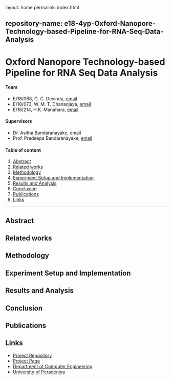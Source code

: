 layout: home
permalink: index.html

repository-name: e18-4yp-Oxford-Nanopore-Technology-based-Pipeline-for-RNA-Seq-Data-Analysis
---

[comment]: # "This is the standard layout for the project, but you can clean this and use your own template"

# Oxford Nanopore Technology-based Pipeline for RNA Seq Data Analysis

#### Team

- E/18/068, G. C. Devinda, [email](e18068@eng.pdn.ac.lk )
- E/18/073, W. M. T. Dhananjaya, [email](e18073@eng.pdn.ac.lk )
- E/18/214, H.K. Manahara, [email](e18214@eng.pdn.ac.lk )

#### Supervisors

- Dr. Asitha Bandaranayake, [email](asithab@eng.pdn.ac.lk)
- Prof. Pradeepa Bandaranayake, [email](mailto:name@eng.pdn.ac.lk)

#### Table of content

1. [Abstract](#abstract)
2. [Related works](#related-works)
3. [Methodology](#methodology)
4. [Experiment Setup and Implementation](#experiment-setup-and-implementation)
5. [Results and Analysis](#results-and-analysis)
6. [Conclusion](#conclusion)
7. [Publications](#publications)
8. [Links](#links)

---

<!-- 
DELETE THIS SAMPLE before publishing to GitHub Pages !!!
This is a sample image, to show how to add images to your page. To learn more options, please refer [this](https://projects.ce.pdn.ac.lk/docs/faq/how-to-add-an-image/)
![Sample Image](./images/sample.png) 
-->


## Abstract

## Related works

## Methodology

## Experiment Setup and Implementation

## Results and Analysis

## Conclusion

## Publications
[//]: # "Note: Uncomment each once you uploaded the files to the repository"

<!-- 1. [Semester 7 report](./) -->
<!-- 2. [Semester 7 slides](./) -->
<!-- 3. [Semester 8 report](./) -->
<!-- 4. [Semester 8 slides](./) -->
<!-- 5. Author 1, Author 2 and Author 3 "Research paper title" (2021). [PDF](./). -->


## Links

[//]: # ( NOTE: EDIT THIS LINKS WITH YOUR REPO DETAILS )

- [Project Repository](https://github.com/cepdnaclk/repository-name)
- [Project Page](https://cepdnaclk.github.io/repository-name)
- [Department of Computer Engineering](http://www.ce.pdn.ac.lk/)
- [University of Peradeniya](https://eng.pdn.ac.lk/)

[//]: # "Please refer this to learn more about Markdown syntax"
[//]: # "https://github.com/adam-p/markdown-here/wiki/Markdown-Cheatsheet"
